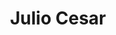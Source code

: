 ﻿---
title: "Julio Cesar"
permalink: periodes_93.html
layout: periode
dataInici: -58
dataFi: -44
sidebar: periodes
pares:
  - id: 8
    title: "República romana"
    dataInici: "(-509)"
    dataFi: "(-27)"

fills:
  - id: 60
    title: "Guerra de las Galias"
    dataInici: "(-58)"
    dataFi: "(-51)"

  - id: 61
    title: "Segunda Guerra Civil"
    dataInici: "(-49)"
    dataFi: "(-45)"

jocsPrincipals:
jocsEscenaris:
jocsEpoca:
jocsEpocaEscenaris:
---
